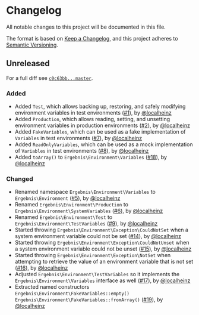 # Changelog

All notable changes to this project will be documented in this file.

The format is based on [Keep a Changelog](https://keepachangelog.com/en/1.0.0/), and this project adheres to [Semantic Versioning](https://semver.org/spec/v2.0.0.html).

## Unreleased

For a full diff see [`c0c63bb...master`][c0c63bb...master].

### Added

* Added `Test`, which allows backing up, restoring, and safely modifying environment variables in test environments ([#1]), by [@localheinz]
* Added `Production`, which allows reading, setting, and unsetting environment variables in production environments ([#2]), by [@localheinz]
* Added `FakeVariables`, which can be used as a fake implementation of `Variables` in test environments ([#7]), by [@localheinz]
* Added `ReadOnlyVariables`, which can be used as a mock implementation of `Variables` in test environments ([#8]), by [@localheinz]
* Added `toArray()` to `Ergebnis\Environment\Variables` ([#18]), by [@localheinz]

### Changed

* Renamed namespace `Ergebnis\Environment\Variables` to `Ergebnis\Environment` ([#5]), by [@localheinz]
* Renamed `Ergebnis\Environment\Production` to `Ergebnis\Environment\SystemVariables` ([#6]), by [@localheinz]
* Renamed `Ergebnis\Environment\Test` to `Ergebnis\Environment\TestVariables` ([#9]), by [@localheinz]
* Started throwing `Ergebnis\Environment\Exception\CouldNotSet` when a system environment variable could not be set ([#14]), by [@localheinz]
* Started throwing `Ergebnis\Environment\Exception\CouldNotUnset` when a system environment variable could not be unset ([#15]), by [@localheinz]
* Started throwing `Ergebnis\Environment\Exception\NotSet` when attempting to retrieve the value of an environment variable that is not set ([#16]), by [@localheinz]
* Adjusted `Ergebnis\Environment\TestVariables` so it implements the `Ergebnis\Environment\Variables` interface as well ([#17]), by [@localheinz]
* Extracted named constructors `Ergebnis\Environment\FakeVariables::empty()` `Ergebnis\Environment\FakeVariables::fromArray()` ([#19]), by [@localheinz]

[c0c63bb...master]: https://github.com/ergebnis/environment-variables/compare/c0c63bb...master

[#1]: https://github.com/ergebnis/environment-variables/pull/1
[#2]: https://github.com/ergebnis/environment-variables/pull/2
[#5]: https://github.com/ergebnis/environment-variables/pull/5
[#6]: https://github.com/ergebnis/environment-variables/pull/6
[#7]: https://github.com/ergebnis/environment-variables/pull/7
[#8]: https://github.com/ergebnis/environment-variables/pull/8
[#9]: https://github.com/ergebnis/environment-variables/pull/9
[#14]: https://github.com/ergebnis/environment-variables/pull/14
[#15]: https://github.com/ergebnis/environment-variables/pull/15
[#16]: https://github.com/ergebnis/environment-variables/pull/16
[#17]: https://github.com/ergebnis/environment-variables/pull/17
[#18]: https://github.com/ergebnis/environment-variables/pull/18
[#19]: https://github.com/ergebnis/environment-variables/pull/19

[@localheinz]: https://github.com/localheinz
